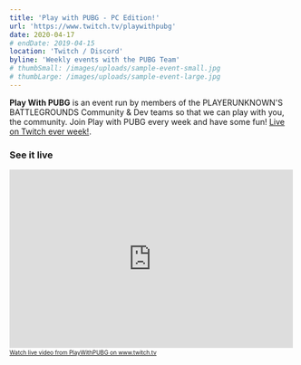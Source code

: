```yaml
---
title: 'Play with PUBG - PC Edition!'
url: 'https://www.twitch.tv/playwithpubg'
date: 2020-04-17
# endDate: 2019-04-15
location: 'Twitch / Discord'
byline: 'Weekly events with the PUBG Team'
# thumbSmall: /images/uploads/sample-event-small.jpg
# thumbLarge: /images/uploads/sample-event-large.jpg
---
```


**Play With PUBG** is an event run by members of the PLAYERUNKNOWN'S BATTLEGROUNDS Community &amp; Dev teams so that we can play with you, the community. Join Play with PUBG every week and have some fun! [Live on Twitch ever week!](https://www.twitch.tv/playwithpubg).

### See it live
<iframe src="https://player.twitch.tv/?channel=playwithpubg" frameborder="0" allowfullscreen="true" scrolling="no" height="315" width="500"></iframe><a href="https://www.twitch.tv/playwithpubg?tt_content=text_link&tt_medium=live_embed" style="padding:2px 0px 4px; display:block; width:345px; font-weight:normal; font-size:10px; text-decoration:underline;">Watch live video from PlayWithPUBG on www.twitch.tv</a>